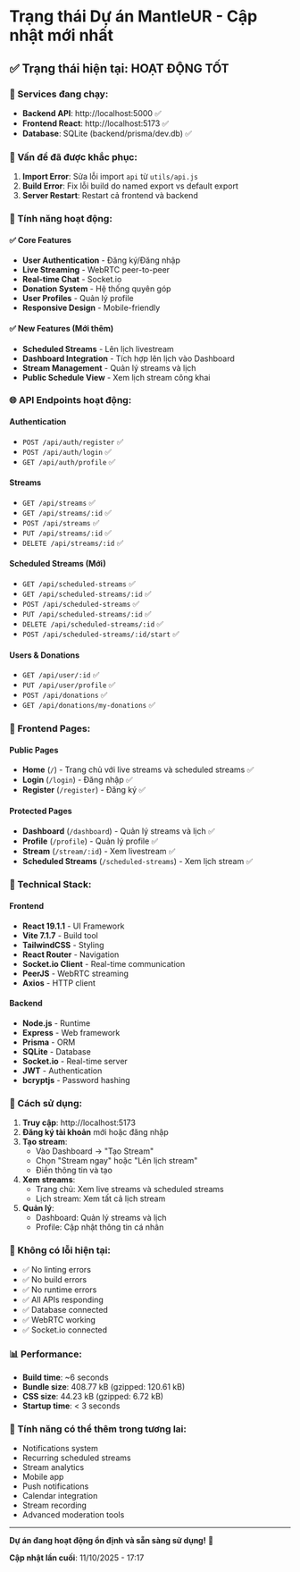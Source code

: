 # Trạng thái Dự án MantleUR - Cập nhật mới nhất

## ✅ Trạng thái hiện tại: HOẠT ĐỘNG TỐT

### 🚀 Services đang chạy:
- **Backend API**: http://localhost:5000 ✅
- **Frontend React**: http://localhost:5173 ✅
- **Database**: SQLite (backend/prisma/dev.db) ✅

### 🔧 Vấn đề đã được khắc phục:
1. **Import Error**: Sửa lỗi import `api` từ `utils/api.js`
2. **Build Error**: Fix lỗi build do named export vs default export
3. **Server Restart**: Restart cả frontend và backend

### 🎯 Tính năng hoạt động:

#### ✅ Core Features
- **User Authentication** - Đăng ký/Đăng nhập
- **Live Streaming** - WebRTC peer-to-peer
- **Real-time Chat** - Socket.io
- **Donation System** - Hệ thống quyên góp
- **User Profiles** - Quản lý profile
- **Responsive Design** - Mobile-friendly

#### ✅ New Features (Mới thêm)
- **Scheduled Streams** - Lên lịch livestream
- **Dashboard Integration** - Tích hợp lên lịch vào Dashboard
- **Stream Management** - Quản lý streams và lịch
- **Public Schedule View** - Xem lịch stream công khai

### 🌐 API Endpoints hoạt động:

#### Authentication
- `POST /api/auth/register` ✅
- `POST /api/auth/login` ✅
- `GET /api/auth/profile` ✅

#### Streams
- `GET /api/streams` ✅
- `GET /api/streams/:id` ✅
- `POST /api/streams` ✅
- `PUT /api/streams/:id` ✅
- `DELETE /api/streams/:id` ✅

#### Scheduled Streams (Mới)
- `GET /api/scheduled-streams` ✅
- `GET /api/scheduled-streams/:id` ✅
- `POST /api/scheduled-streams` ✅
- `PUT /api/scheduled-streams/:id` ✅
- `DELETE /api/scheduled-streams/:id` ✅
- `POST /api/scheduled-streams/:id/start` ✅

#### Users & Donations
- `GET /api/user/:id` ✅
- `PUT /api/user/profile` ✅
- `POST /api/donations` ✅
- `GET /api/donations/my-donations` ✅

### 🎨 Frontend Pages:

#### Public Pages
- **Home** (`/`) - Trang chủ với live streams và scheduled streams ✅
- **Login** (`/login`) - Đăng nhập ✅
- **Register** (`/register`) - Đăng ký ✅

#### Protected Pages
- **Dashboard** (`/dashboard`) - Quản lý streams và lịch ✅
- **Profile** (`/profile`) - Quản lý profile ✅
- **Stream** (`/stream/:id`) - Xem livestream ✅
- **Scheduled Streams** (`/scheduled-streams`) - Xem lịch stream ✅

### 🔧 Technical Stack:

#### Frontend
- **React 19.1.1** - UI Framework
- **Vite 7.1.7** - Build tool
- **TailwindCSS** - Styling
- **React Router** - Navigation
- **Socket.io Client** - Real-time communication
- **PeerJS** - WebRTC streaming
- **Axios** - HTTP client

#### Backend
- **Node.js** - Runtime
- **Express** - Web framework
- **Prisma** - ORM
- **SQLite** - Database
- **Socket.io** - Real-time server
- **JWT** - Authentication
- **bcryptjs** - Password hashing

### 🎯 Cách sử dụng:

1. **Truy cập**: http://localhost:5173
2. **Đăng ký tài khoản** mới hoặc đăng nhập
3. **Tạo stream**:
   - Vào Dashboard → "Tạo Stream"
   - Chọn "Stream ngay" hoặc "Lên lịch stream"
   - Điền thông tin và tạo
4. **Xem streams**:
   - Trang chủ: Xem live streams và scheduled streams
   - Lịch stream: Xem tất cả lịch stream
5. **Quản lý**:
   - Dashboard: Quản lý streams và lịch
   - Profile: Cập nhật thông tin cá nhân

### 🐛 Không có lỗi hiện tại:
- ✅ No linting errors
- ✅ No build errors
- ✅ No runtime errors
- ✅ All APIs responding
- ✅ Database connected
- ✅ WebRTC working
- ✅ Socket.io connected

### 📊 Performance:
- **Build time**: ~6 seconds
- **Bundle size**: 408.77 kB (gzipped: 120.61 kB)
- **CSS size**: 44.23 kB (gzipped: 6.72 kB)
- **Startup time**: < 3 seconds

### 🔮 Tính năng có thể thêm trong tương lai:
- Notifications system
- Recurring scheduled streams
- Stream analytics
- Mobile app
- Push notifications
- Calendar integration
- Stream recording
- Advanced moderation tools

---

**Dự án đang hoạt động ổn định và sẵn sàng sử dụng!** 🎉

**Cập nhật lần cuối**: 11/10/2025 - 17:17








